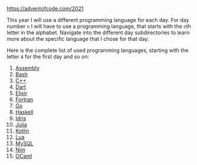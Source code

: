 https://adventofcode.com/2021

This year I will use a different programming language for each day.
For day number `n` I will have to use a programming language, that starts with the `n`th letter in the alphabet.
Navigate into the different day subdirectories to learn more about the specific language that I chose for that day.

Here is the complete list of used programming languages, starting with the letter `A` for the first day and so on:

01. [Assembly](https://github.com/riscv/riscv-isa-manual)
02. [Bash](https://www.gnu.org/software/bash/)
03. [C++](https://www.cplusplus.com/)
04. [Dart](https://dart.dev/)
05. [Elixir](https://elixir-lang.org/)
06. [Fortran](https://fortran-lang.org/)
07. [Go](https://go.dev/)
08. [Haskell](https://www.haskell.org/)
09. [Idris](https://www.idris-lang.org/)
10. [Julia](https://julialang.org/)
11. [Kotlin](https://kotlinlang.org/)
12. [Lua](https://www.lua.org/)
13. [MySQL](https://www.mysql.com/)
14. [Nim](https://nim-lang.org/)
15. [OCaml](https://ocaml.org/)

